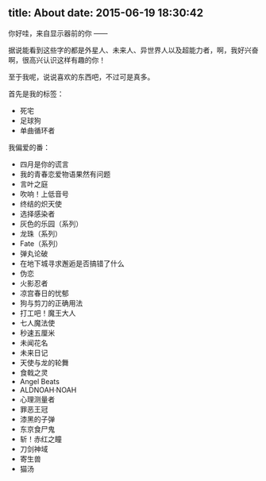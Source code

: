 title: About
date: 2015-06-19 18:30:42
---
你好哇，来自显示器前的你 ——

据说能看到这些字的都是外星人、未来人、异世界人以及超能力者，啊，我好兴奋啊，很高兴认识这样有趣的你！

至于我呢，说说喜欢的东西吧，不过可是真多。

首先是我的标签：

- 死宅
- 足球狗
- 单曲循环者

我偏爱的番：

- 四月是你的谎言
- 我的青春恋爱物语果然有问题
- 言叶之庭
- 吹响！上低音号
- 终结的炽天使
- 选择感染者
- 灰色的乐园（系列）
- 龙珠（系列）
- Fate（系列）
- 弹丸论破
- 在地下城寻求邂逅是否搞错了什么
- 伪恋
- 火影忍者
- 凉宫春日的忧郁
- 狗与剪刀的正确用法
- 打工吧！魔王大人
- 七人魔法使
- 秒速五厘米
- 未闻花名
- 未来日记
- 天使与龙的轮舞
- 食戟之灵
- Angel Beats
- ALDNOAH·NOAH
- 心理测量者
- 罪恶王冠
- 漆黑的子弹
- 东京食尸鬼
- 斩！赤红之瞳
- 刀剑神域
- 寄生兽
- 猫汤
